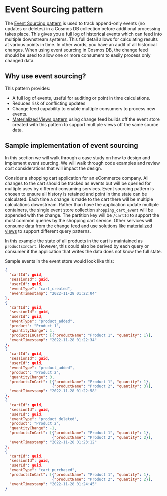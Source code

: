 # Event Sourcing pattern

The [Event Sourcing pattern](https://learn.microsoft.com/azure/architecture/patterns/event-sourcing) is used to track append-only events (no updates or deletes) in a Cosmos DB collection 
before additional processing takes place. This gives you a full log of historical events which can feed into 
multiple downstream systems. This full detail allows for calculating results at various points in time. In other 
words, you have an audit of all historical changes. When using event sourcing in Cosmos DB, the change feed should 
be used to allow one or more consumers to easily process only changed data.

## Why use event sourcing?
This pattern provides:
- A full log of events, useful for auditing or point in time calculations.
- Reduces risk of conflicting updates
- Change feed capability to enable multiple consumers to process new events.
- [Materialized Views pattern](../materialized_views/README.md) using change feed builds off the event store created with this pattern to support multiple views off the same source data.
## Sample implementation of event sourcing
In this section we will walk through a case study on how to design and implement event sourcing. 
We will walk through code examples and review cost considerations that will impact the design.

Consider a shopping cart application for an eCommerce company. All changes to the cart should be tracked as events 
but will be queried for multiple uses by different consuming services. Event sourcing pattern is chosen to ensure all history is retained and point 
in time state can be calculated. Each time a change is made to the cart there will be multiple calculations 
downstream. Rather than have the application update multiple containers, the single 
event store collection `shopping_cart_event` will be appended with the change. The partition key will be `/cartId` to support the most common queries by the shopping cart service. Other services will consume data from the change feed and use solutions like [materialized views](../materialized_views/README.md) to support different query patterns.

In this example the state of all products in the cart is maintained as `productsInCart`. However, this could also be derived by each query or consumer if the application that writes the data does not know the full state.

Sample events in the event store would look like this:
```json
{
  "cartId": guid,
  "sessionId": guid,
  "userId": guid,
  "eventType": "cart_created",
  "eventTimestamp": "2022-11-28 01:22:04"
},
{
  "cartId": guid,
  "sessionId": guid,
  "userId": guid,
  "eventType": "product_added",
  "product": "Product 1",
  "quantityChange": 1,
  "productsInCart": [{"productName": "Product 1", "quantity": 1}],
  "eventTimestamp": "2022-11-28 01:22:34"
},
{
  "cartId": guid,
  "sessionId": guid,
  "userId": guid,
  "eventType": "product_added",
  "product": "Product 2",
  "quantityChange": 3,
  "productsInCart": [{"productName": "Product 1", "quantity": 1},
                     {"productName": "Product 2", "quantity": 3}],
  "eventTimestamp": "2022-11-28 01:22:58"
},
{
  "cartId": guid,
  "sessionId": guid,
  "userId": guid,
  "eventType": "product_deleted",
  "product": "Product 2",
  "quantityChange": -1,
  "productsInCart": [{"productName": "Product 1", "quantity": 1},
                     {"productName": "Product 2", "quantity": 2}],
  "eventTimestamp": "2022-11-28 01:23:12"
},
{
  "cartId": guid,
  "sessionId": guid,
  "userId": guid,
  "eventType": "cart_purchased",
  "productsInCart": [{"productName": "Product 1", "quantity": 1},
                     {"productName": "Product 2", "quantity": 2}],
  "eventTimestamp": "2022-11-28 01:24:45"
}
```
